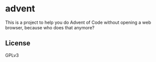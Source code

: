 # advent

This is a project to help you do Advent of Code without opening a web browser, because who does that anymore?

## License

GPLv3
